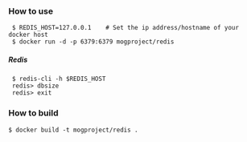 ### How to use

     $ REDIS_HOST=127.0.0.1    # Set the ip address/hostname of your docker host
     $ docker run -d -p 6379:6379 mogproject/redis

##### Redis

     $ redis-cli -h $REDIS_HOST
     redis> dbsize
     redis> exit


### How to build

    $ docker build -t mogproject/redis .

